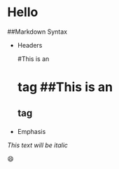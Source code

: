 # Hello

 
 ##Markdown Syntax

* Headers
  
  #This is an <h1> tag
  ##This is an <h2> tag

  
 * Emphasis
  
  *This text will be italic*

  :smile:
